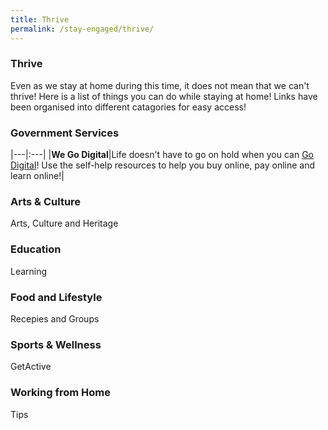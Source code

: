 ```yaml
---
title: Thrive
permalink: /stay-engaged/thrive/
---
```


### Thrive

Even as we stay at home during this time, it does not mean that we can't thrive! Here is a list of things you can do while staying at home! Links have been organised into different catagories for easy access!


### Government Services
|---|:---|
|**We Go Digital**|Life doesn't have to go on hold when you can [Go Digital](https://www.imda.gov.sg/WeGoDigital)! Use the self-help resources to help you buy online, pay online and learn online!|


### Arts & Culture

Arts, Culture and Heritage

### Education

Learning

### Food and Lifestyle

Recepies and Groups

### Sports & Wellness

GetActive

### Working from Home

Tips


